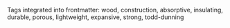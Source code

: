 Tags integrated into frontmatter: wood, construction, absorptive, insulating, durable, porous, lightweight, expansive, strong, todd-dunning